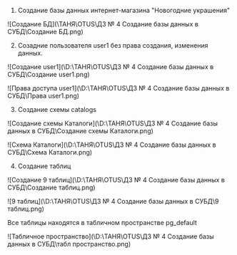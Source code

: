 1. Создание базы данных интернет-магазина "Новогодние украшения" 

![Создание БД](\ТАНЯ\OTUS\ДЗ № 4 Создание базы данных в СУБД\Создание БД.png)

2. Созадние пользователя user1 без права создания, изменения данных.

![Создание user1](\D:\ТАНЯ\OTUS\ДЗ № 4 Создание базы данных в СУБД\Создание user1.png)

![Права доступа user1](\D:\ТАНЯ\OTUS\ДЗ № 4 Создание базы данных в СУБД\Права user1.png)

3. Создание схемы catalogs

![Создание схемы Каталоги](\D:\ТАНЯ\OTUS\ДЗ № 4 Создание базы данных в СУБД\Создание схемы Каталоги.png)

![Схема Каталоги](\D:\ТАНЯ\OTUS\ДЗ № 4 Создание базы данных в СУБД\Схема Каталоги.png)

4. Создание таблиц

![Создание 9 таблиц](\D:\ТАНЯ\OTUS\ДЗ № 4 Создание базы данных в СУБД\Создание таблиц.png)

![9 таблиц](\D:\ТАНЯ\OTUS\ДЗ № 4 Создание базы данных в СУБД\9 таблиц.png)

Все таблицы находятся в табличном пространстве pg_default

![Табличное пространство](\D:\ТАНЯ\OTUS\ДЗ № 4 Создание базы данных в СУБД\табл пространство.png)

